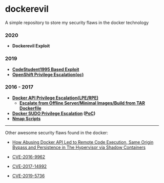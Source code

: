 # dockerevil

A simple repository to store my security flaws in the docker technology

### 2020
* **Dockerevil Exploit**

### 2019
* **[CodeStudent1995 Based Exploit](https://github.com/CodeStudent1995/DOCKEREVIL)**
* **[OpenShift Privilege Escalation(oc)](https://github.com/pyperanger/dockerevil/blob/master/openshift-priv.json)**
 
### 2016 - 2017
* **[Docker API Privilege Escalation(LPE/RPE)](https://github.com/pyperanger/dockerevil/blob/master/docker-api.md)**
  * **[Escalate from Offline Server/Minimal Images/Build from TAR Dockerfile](https://github.com/pyperanger/dockerevil/blob/master/privbuildtar.md)**
* **[Docker SUDO Privilege Escalation](https://github.com/pyperanger/dockerevil/blob/master/sudo-priv.md) ([PoC](https://github.com/pyperanger/dockerevil/blob/master/sud0-priv.sh))**
* **[Nmap Scripts](https://github.com/pyperanger/dockerevil/blob/master/http-docker-rapi.nse)**

***
Other awesome security flaws found in the docker:

* [How Abusing Docker API Led to Remote Code Execution, Same Origin Bypass and Persistence in The Hypervisor via Shadow Containers](https://www.blackhat.com/docs/us-17/thursday/us-17-Cherny-Well-That-Escalated-Quickly-How-Abusing-The-Docker-API-Led-To-Remote-Code-Execution-Same-Origin-Bypass-And-Persistence_wp.pdf)

* [CVE-2016-9962](http://seclists.org/oss-sec/2017/q1/54)

* [CVE-2017-14992](https://github.com/moby/moby/issues/35075)

* [CVE-2019-5736](https://github.com/feexd/pocs/tree/master/CVE-2019-5736)
